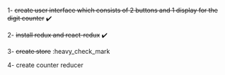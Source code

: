1- ~~create user interface which consists of 2 buttons
and 1 display for the digit counter~~ :heavy_check_mark:

2- ~~install redux and react-redux~~ :heavy_check_mark:

3- ~~create store~~ :heavy_check_mark

4- create counter reducer
